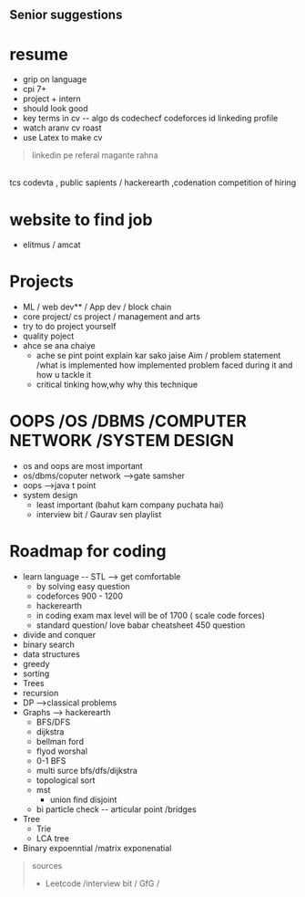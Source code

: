 ## Senior suggestions
# resume
* grip on language
* cpi 7+
* project + intern 
* should look good 
* key terms in cv -- algo ds codechecf codeforces id linkeding profile 
* watch aranv cv roast
* use Latex to make cv 
> linkedin pe referal magante rahna 
<br>
tcs  codevta , public sapients / hackerearth ,codenation competition of hiring

# website to find job
* elitmus / amcat
# Projects 
*  ML / web dev** / App dev / block chain
* core project/ cs project / management and arts 
* try to do project yourself
* quality poject 
* ahce se ana chaiye 
    * ache se pint point explain kar sako  jaise Aim / problem statement /what is implemented how implemented problem faced during it and how u tackle it 
    * critical tinking how,why why this technique 

# OOPS /OS /DBMS /COMPUTER NETWORK /SYSTEM DESIGN
* os and oops are most important
* os/dbms/coputer network -->gate samsher 
* oops -->java t point
* system design
    * least important (bahut kam company puchata hai)
    * interview bit / Gaurav sen playlist 
# Roadmap for coding
* learn language -- STL --> get comfortable 
    * by solving easy question 
    * codeforces 900 - 1200
    * hackerearth 
    * in coding exam max level will be of 1700 ( scale code forces)
    * standard question/ love babar cheatsheet 450 question
* divide and conquer
* binary search
* data structures 
* greedy 
* sorting 
* Trees
* recursion 
*  DP -->classical problems
* Graphs --> hackerearth
    * BFS/DFS
    * dijkstra
    * bellman ford
    * flyod worshal
    * 0-1 BFS
    * multi surce bfs/dfs/dijkstra
    * topological sort
    * mst
        * union find disjoint
    * bi particle check -- articular point /bridges
* Tree
    * Trie
    * LCA tree
* Binary expoenntial /matrix exponenatial

> sources
> * Leetcode /interview bit / GfG /
